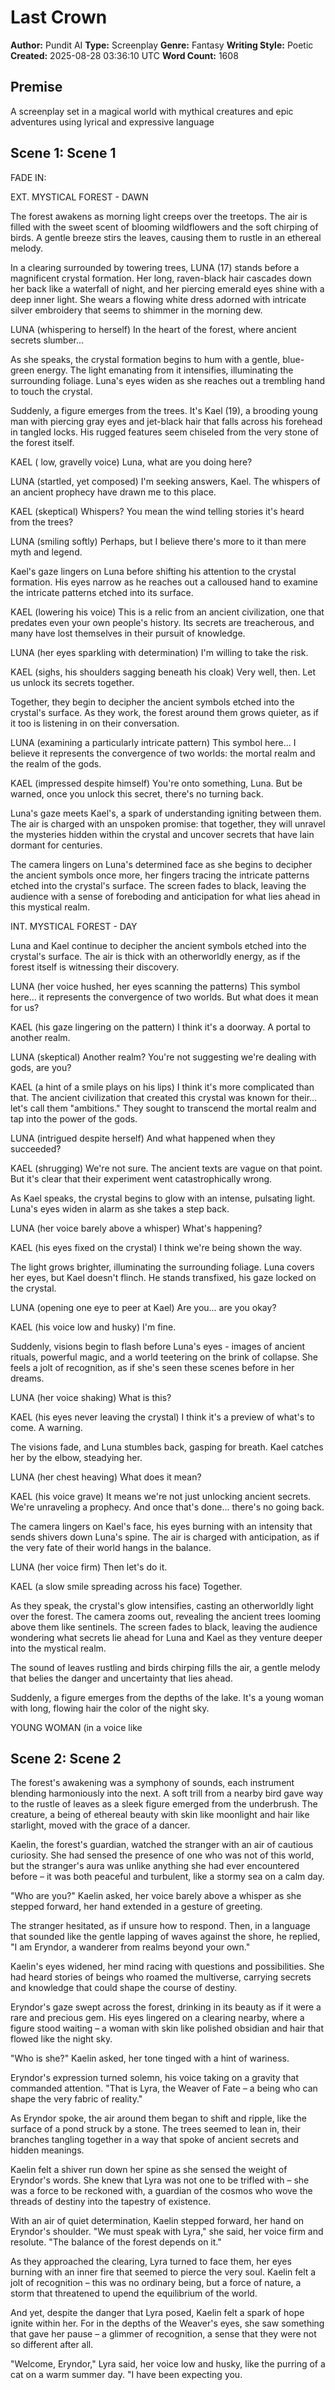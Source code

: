 # Last Crown

**Author:** Pundit AI
**Type:** Screenplay
**Genre:** Fantasy
**Writing Style:** Poetic
**Created:** 2025-08-28 03:36:10 UTC
**Word Count:** 1608

## Premise

A screenplay set in a magical world with mythical creatures and epic adventures using lyrical and expressive language

## Scene 1: Scene 1

FADE IN:

EXT. MYSTICAL FOREST - DAWN

The forest awakens as morning light creeps over the treetops. The air is filled with the sweet scent of blooming wildflowers and the soft chirping of birds. A gentle breeze stirs the leaves, causing them to rustle in an ethereal melody.

In a clearing surrounded by towering trees, LUNA (17) stands before a magnificent crystal formation. Her long, raven-black hair cascades down her back like a waterfall of night, and her piercing emerald eyes shine with a deep inner light. She wears a flowing white dress adorned with intricate silver embroidery that seems to shimmer in the morning dew.

LUNA
(whispering to herself)
In the heart of the forest, where ancient secrets slumber...

As she speaks, the crystal formation begins to hum with a gentle, blue-green energy. The light emanating from it intensifies, illuminating the surrounding foliage. Luna's eyes widen as she reaches out a trembling hand to touch the crystal.

Suddenly, a figure emerges from the trees. It's Kael (19), a brooding young man with piercing gray eyes and jet-black hair that falls across his forehead in tangled locks. His rugged features seem chiseled from the very stone of the forest itself.

KAEL
( low, gravelly voice)
Luna, what are you doing here?

LUNA
(startled, yet composed)
I'm seeking answers, Kael. The whispers of an ancient prophecy have drawn me to this place.

KAEL
(skeptical)
Whispers? You mean the wind telling stories it's heard from the trees?

LUNA
(smiling softly)
Perhaps, but I believe there's more to it than mere myth and legend.

Kael's gaze lingers on Luna before shifting his attention to the crystal formation. His eyes narrow as he reaches out a calloused hand to examine the intricate patterns etched into its surface.

KAEL
(lowering his voice)
This is a relic from an ancient civilization, one that predates even your own people's history. Its secrets are treacherous, and many have lost themselves in their pursuit of knowledge.

LUNA
(her eyes sparkling with determination)
I'm willing to take the risk.

KAEL
(sighs, his shoulders sagging beneath his cloak)
Very well, then. Let us unlock its secrets together.

Together, they begin to decipher the ancient symbols etched into the crystal's surface. As they work, the forest around them grows quieter, as if it too is listening in on their conversation.

LUNA
(examining a particularly intricate pattern)
This symbol here... I believe it represents the convergence of two worlds: the mortal realm and the realm of the gods.

KAEL
(impressed despite himself)
You're onto something, Luna. But be warned, once you unlock this secret, there's no turning back.

Luna's gaze meets Kael's, a spark of understanding igniting between them. The air is charged with an unspoken promise: that together, they will unravel the mysteries hidden within the crystal and uncover secrets that have lain dormant for centuries.

The camera lingers on Luna's determined face as she begins to decipher the ancient symbols once more, her fingers tracing the intricate patterns etched into the crystal's surface. The screen fades to black, leaving the audience with a sense of foreboding and anticipation for what lies ahead in this mystical realm.

INT. MYSTICAL FOREST - DAY

Luna and Kael continue to decipher the ancient symbols etched into the crystal's surface. The air is thick with an otherworldly energy, as if the forest itself is witnessing their discovery.

LUNA
(her voice hushed, her eyes scanning the patterns)
This symbol here... it represents the convergence of two worlds. But what does it mean for us?

KAEL
(his gaze lingering on the pattern)
I think it's a doorway. A portal to another realm.

LUNA
(skeptical)
Another realm? You're not suggesting we're dealing with gods, are you?

KAEL
(a hint of a smile plays on his lips)
I think it's more complicated than that. The ancient civilization that created this crystal was known for their... let's call them "ambitions." They sought to transcend the mortal realm and tap into the power of the gods.

LUNA
(intrigued despite herself)
And what happened when they succeeded?

KAEL
(shrugging)
We're not sure. The ancient texts are vague on that point. But it's clear that their experiment went catastrophically wrong.

As Kael speaks, the crystal begins to glow with an intense, pulsating light. Luna's eyes widen in alarm as she takes a step back.

LUNA
(her voice barely above a whisper)
What's happening?

KAEL
(his eyes fixed on the crystal)
I think we're being shown the way.

The light grows brighter, illuminating the surrounding foliage. Luna covers her eyes, but Kael doesn't flinch. He stands transfixed, his gaze locked on the crystal.

LUNA
(opening one eye to peer at Kael)
Are you... are you okay?

KAEL
(his voice low and husky)
I'm fine.

Suddenly, visions begin to flash before Luna's eyes - images of ancient rituals, powerful magic, and a world teetering on the brink of collapse. She feels a jolt of recognition, as if she's seen these scenes before in her dreams.

LUNA
(her voice shaking)
What is this?

KAEL
(his eyes never leaving the crystal)
I think it's a preview of what's to come. A warning.

The visions fade, and Luna stumbles back, gasping for breath. Kael catches her by the elbow, steadying her.

LUNA
(her chest heaving)
What does it mean?

KAEL
(his voice grave)
It means we're not just unlocking ancient secrets. We're unraveling a prophecy. And once that's done... there's no going back.

The camera lingers on Kael's face, his eyes burning with an intensity that sends shivers down Luna's spine. The air is charged with anticipation, as if the very fate of their world hangs in the balance.

LUNA
(her voice firm)
Then let's do it.

KAEL
(a slow smile spreading across his face)
Together.

As they speak, the crystal's glow intensifies, casting an otherworldly light over the forest. The camera zooms out, revealing the ancient trees looming above them like sentinels. The screen fades to black, leaving the audience wondering what secrets lie ahead for Luna and Kael as they venture deeper into the mystical realm.

The sound of leaves rustling and birds chirping fills the air, a gentle melody that belies the danger and uncertainty that lies ahead.

Suddenly, a figure emerges from the depths of the lake. It's a young woman with long, flowing hair the color of the night sky.

YOUNG WOMAN
(in a voice like

## Scene 2: Scene 2

The forest's awakening was a symphony of sounds, each instrument blending harmoniously into the next. A soft trill from a nearby bird gave way to the rustle of leaves as a sleek figure emerged from the underbrush. The creature, a being of ethereal beauty with skin like moonlight and hair like starlight, moved with the grace of a dancer.

Kaelin, the forest's guardian, watched the stranger with an air of cautious curiosity. She had sensed the presence of one who was not of this world, but the stranger's aura was unlike anything she had ever encountered before – it was both peaceful and turbulent, like a stormy sea on a calm day.

"Who are you?" Kaelin asked, her voice barely above a whisper as she stepped forward, her hand extended in a gesture of greeting.

The stranger hesitated, as if unsure how to respond. Then, in a language that sounded like the gentle lapping of waves against the shore, he replied, "I am Eryndor, a wanderer from realms beyond your own."

Kaelin's eyes widened, her mind racing with questions and possibilities. She had heard stories of beings who roamed the multiverse, carrying secrets and knowledge that could shape the course of destiny.

Eryndor's gaze swept across the forest, drinking in its beauty as if it were a rare and precious gem. His eyes lingered on a clearing nearby, where a figure stood waiting – a woman with skin like polished obsidian and hair that flowed like the night sky.

"Who is she?" Kaelin asked, her tone tinged with a hint of wariness.

Eryndor's expression turned solemn, his voice taking on a gravity that commanded attention. "That is Lyra, the Weaver of Fate – a being who can shape the very fabric of reality."

As Eryndor spoke, the air around them began to shift and ripple, like the surface of a pond struck by a stone. The trees seemed to lean in, their branches tangling together in a way that spoke of ancient secrets and hidden meanings.

Kaelin felt a shiver run down her spine as she sensed the weight of Eryndor's words. She knew that Lyra was not one to be trifled with – she was a force to be reckoned with, a guardian of the cosmos who wove the threads of destiny into the tapestry of existence.

With an air of quiet determination, Kaelin stepped forward, her hand on Eryndor's shoulder. "We must speak with Lyra," she said, her voice firm and resolute. "The balance of the forest depends on it."

As they approached the clearing, Lyra turned to face them, her eyes burning with an inner fire that seemed to pierce the very soul. Kaelin felt a jolt of recognition – this was no ordinary being, but a force of nature, a storm that threatened to upend the equilibrium of the world.

And yet, despite the danger that Lyra posed, Kaelin felt a spark of hope ignite within her. For in the depths of the Weaver's eyes, she saw something that gave her pause – a glimmer of recognition, a sense that they were not so different after all.

"Welcome, Eryndor," Lyra said, her voice low and husky, like the purring of a cat on a warm summer day. "I have been expecting you.

